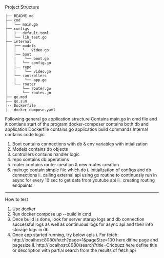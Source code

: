
Project Structure

```
├── README.md
├── cmd
│   └── main.go
├── configs
│   ├── default.toml
│   └── lib_test.go
├── internal
│   ├── models
│   │   └── video.go
│   |── boot
│   |    └── boot.go
│   │   └── config.go
│   |── repo
│   |    └── video.go
│   └── controllers
│   |    └── app.go
│   └── router
│       └── router.go
│       └── routes.go
|── go.mod
├── go.sum
|-- Dockerfile
|-- docker-compose.yaml
```

Following general go application structure
Contains main.go in cmd file and it contians start of the program
docker-composer contains both db and application
Dockerfile contains go application build commands
Internal contains code logic
1. Boot contains connections with db & env variables with intialization
2. Models contains db objects
3. controllers contains handler logic
4. repo contains db operations
5. router contains router creation & new routes creation
6. main.go contain simple file which do
    i. Initialization of configs and db connections
    ii. calling external api using go routine to continuosly run in async for every 10 sec to get data from youtube api
    iii. creating routing endpoints


-------

How to test

1. Use docker
2. Run docker compose up --build in cmd
3. Once build is done, look for server starup logs and db connection successful logs as well as continuous logs for async api and their info storage logs in db.
4. Once app started running, try below apis
    i. For fetch: http://localhost:8080/fetch?page=1&pageSize=100
        here difine page and pagesize
    ii. http://localhost:8080/search?title=Cricbuzz
        here define title or description with partial search from the results of fetch api

